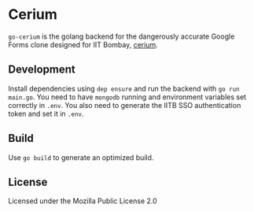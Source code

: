 # Cerium
`go-cerium` is the golang backend for the dangerously accurate Google Forms clone designed for IIT Bombay, [cerium](https://github.com/pulsejet/cerium).

## Development
Install dependencies using `dep ensure` and run the backend with `go run main.go`. You need to have `mongodb` running and environment variables set correctly in `.env`. You also need to generate the IITB SSO authentication token and set it in `.env`.

## Build
Use `go build` to generate an optimized build.

## License
Licensed under the Mozilla Public License 2.0
